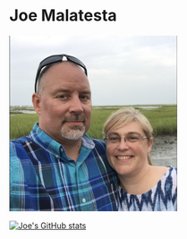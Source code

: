 # Joe Malatesta
<img src='JOEKASEY.png' width='300px'>

[![Joe's GitHub stats](https://github-readme-stats.vercel.app/api?username=joemalatesta&hide=stars,issues)](https://github.com/joemalatesta/github-readme-stats)



